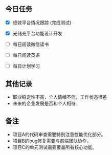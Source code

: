 
## 今日任务
- [x] 绩效平台情况跟踪 (完成测试)
- [x] 光储充平台功能设计开发
- [ ] 每日阅读微信读书
- [ ] 每日阅读英语
- [ ] 每日计划学习


## 其他记录
- 职业稳定性不高，个人情绪不佳，工作状态很差
- 未来的企业发展是否和个人相符

## 备注
- 项目A的代码审查需要特别注意性能优化部分。
- 项目B的bug修复需要与前端团队协作。
- 项目C的单元测试需要覆盖所有核心功能。